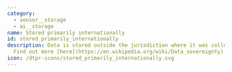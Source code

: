 ```yaml
---
category:
  - sensor__storage
  - ai__storage
name: Stored primarily internationally
id: stored_primarily_internationally
description: Data is stored outside the jurisdiction where it was collected.
  Find out more [here](https://en.wikipedia.org/wiki/Data_sovereignty)
icon: /dtpr-icons/stored_primarily_internationally.svg
---
```

